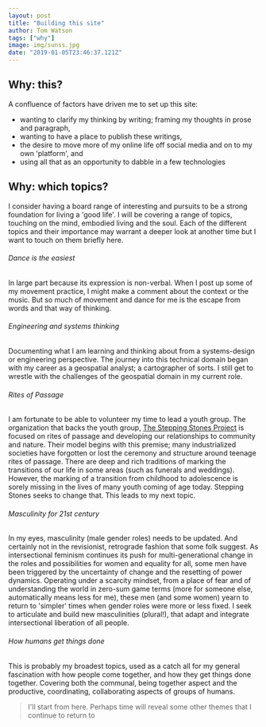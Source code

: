 ```yaml
---
layout: post
title: "Building this site"
author: Tom Watson
tags: ["why"]
image: img/sunss.jpg
date: "2019-01-05T23:46:37.121Z"
---
```


## Why: this?

A confluence of factors have driven me to set up this site:
   - wanting to clarify my thinking by writing; framing my thoughts in prose and paragraph,
   - wanting to have a place to publish these writings,
   - the desire to move more of my online life off social media and on to my own 'platform', and
   - using all that as an opportunity to dabble in a few technologies
   
## Why: which topics?

I consider having a board range of interesting and pursuits to be a strong foundation for living a 'good life'. I will be covering a range of topics, touching on the mind, embodied living and the soul. Each of the different topics and their importance may warrant a deeper look at another time but I want to touch on them briefly here. 

###### Dance is the easiest

In large part because its expression is non-verbal. When I post up some of my movement practice, I might make a comment about the context or the music. But so much of movement and dance for me is the escape from words and that way of thinking.

###### Engineering and systems thinking

Documenting what I am learning and thinking about from a systems-design or engineering perspective. The journey into this technical domain began with my career as a geospatial analyst; a cartographer of sorts. I still get to wrestle with the challenges of the geospatial domain in my current role.

###### Rites of Passage

I am fortunate to be able to volunteer my time to lead a youth group. The organization that backs the youth group, [The Stepping Stones Project](https://www.steppingstonesproject.org/) is focused on rites of passage and developing our relationships to community and nature. Their model begins with this premise; many industrialized societies have forgotten or lost the ceremony and structure around teenage rites of passage. There are deep and rich traditions of marking the transitions of our life in some areas (such as funerals and weddings). However, the marking of a transition from childhood to adolescence is sorely missing in the lives of many youth coming of age today. Stepping Stones seeks to change that. This leads to my next topic.

###### Masculinity for 21st century

In my eyes, masculinity (male gender roles) needs to be updated. And certainly not in the revisionist, retrograde fashion that some folk suggest. As intersectional feminism continues its push for multi-generational change in the roles and possibilities for women and equality for all, some men have been triggered by the uncertainty of change and the resetting of power dynamics. Operating under a scarcity mindset, from a place of fear and of understanding the world in zero-sum game terms (more for someone else, automatically means less for me), these men (and some women) yearn to return to 'simpler' times when gender roles were more or less fixed. I seek to articulate and build new masculinities (plural!), that adapt and integrate intersectional liberation of all people.

###### How humans get things done

This is probably my broadest topics, used as a catch all for my general fascination with how people come together, and how they get things done together. Covering both the communal, being together aspect and the productive, coordinating, collaborating aspects of groups of humans.

> I'll start from here. Perhaps time will reveal some other themes that I continue to return to
